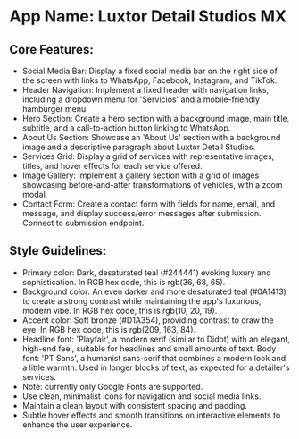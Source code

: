 # **App Name**: Luxtor Detail Studios MX

## Core Features:

- Social Media Bar: Display a fixed social media bar on the right side of the screen with links to WhatsApp, Facebook, Instagram, and TikTok.
- Header Navigation: Implement a fixed header with navigation links, including a dropdown menu for 'Servicios' and a mobile-friendly hamburger menu.
- Hero Section: Create a hero section with a background image, main title, subtitle, and a call-to-action button linking to WhatsApp.
- About Us Section: Showcase an 'About Us' section with a background image and a descriptive paragraph about Luxtor Detail Studios.
- Services Grid: Display a grid of services with representative images, titles, and hover effects for each service offered.
- Image Gallery: Implement a gallery section with a grid of images showcasing before-and-after transformations of vehicles, with a zoom modal.
- Contact Form: Create a contact form with fields for name, email, and message, and display success/error messages after submission. Connect to submission endpoint.

## Style Guidelines:

- Primary color: Dark, desaturated teal (#244441) evoking luxury and sophistication. In RGB hex code, this is rgb(36, 68, 65).
- Background color: An even darker and more desaturated teal (#0A1413) to create a strong contrast while maintaining the app's luxurious, modern vibe. In RGB hex code, this is rgb(10, 20, 19).
- Accent color: Soft bronze (#D1A354), providing contrast to draw the eye. In RGB hex code, this is rgb(209, 163, 84).
- Headline font: 'Playfair', a modern serif (similar to Didot) with an elegant, high-end feel, suitable for headlines and small amounts of text. Body font: 'PT Sans', a humanist sans-serif that combines a modern look and a little warmth. Used in longer blocks of text, as expected for a detailer's services. 
- Note: currently only Google Fonts are supported.
- Use clean, minimalist icons for navigation and social media links.
- Maintain a clean layout with consistent spacing and padding.
- Subtle hover effects and smooth transitions on interactive elements to enhance the user experience.